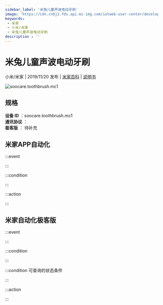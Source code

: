 ```yaml
---
sidebar_label: '米兔儿童声波电动牙刷'
image: 'https://cdn.cnbj1.fds.api.mi-img.com/iotweb-user-center/developer_1679070104456wXa9i7oN.png?GalaxyAccessKeyId=AKVGLQWBOVIRQ3XLEW&Expires=9223372036854775807&Signature=xmY/2e75fkUqQUOIWizKSCMcxcU='
keywords: 
 - 米家
 - 小米/米家
 - 米兔儿童声波电动牙刷
description : ''
---
```

# 米兔儿童声波电动牙刷

小米/米家 | 2019/11/20 发布 | [米家百科](https://home.mi.com/webapp/content/baike/product/index.html?model=soocare.toothbrush.mc1) | [说明书](https://home.mi.com/views/introduction.html?model=soocare.toothbrush.mc1&region=cn)

![soocare.toothbrush.mc1](https://cdn.cnbj1.fds.api.mi-img.com/iotweb-user-center/developer_1679070104456wXa9i7oN.png?GalaxyAccessKeyId=AKVGLQWBOVIRQ3XLEW&Expires=9223372036854775807&Signature=xmY/2e75fkUqQUOIWizKSCMcxcU=)

## 规格  
> 
**设备 ID** ：soocare.toothbrush.mc1  
**通讯协议** ：  
**极客版**  ： 待补充 


## 米家APP自动化  

:::event  

:::

:::condition  

:::

:::action   

:::

## 米家自动化极客版  

:::event  

:::

:::condition  

:::

:::condition 可查询的状态条件  

:::

:::action  

:::

        
